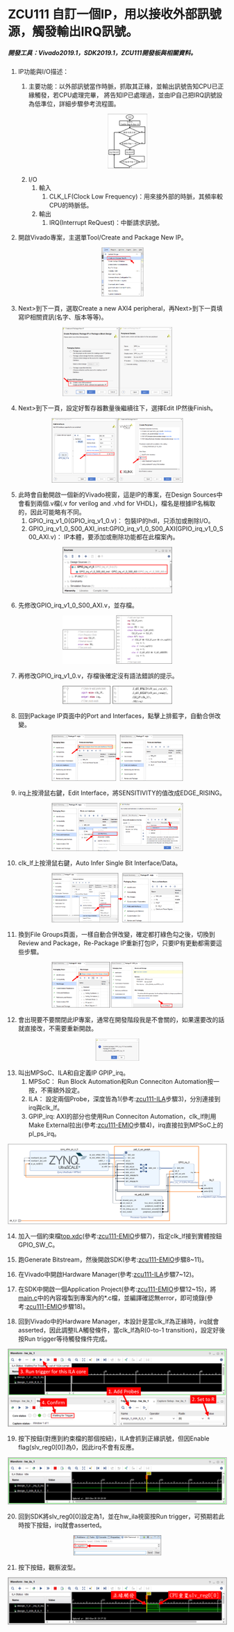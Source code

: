 # ZCU111 自訂一個IP，用以接收外部訊號源，觸發輸出IRQ訊號。 
##### 開發工具：Vivado2019.1，SDK2019.1，ZCU111開發板與相關資料。

1. IP功能與I/O描述：  
	1. 主要功能：以外部訊號當作時脈，抓取其正緣，並輸出訊號告知CPU已正緣觸發，若CPU處理完畢，
        	將告知IP已處理過，並由IP自己把IRQ訊號設為低準位，詳細步驟參考流程圖。  <p align=center><img src="https://github.com/weirenxue/zcu111-Custom-IP-GPIO-IRQ/blob/master/pic/Flow_Chart.png"  title="Flow Chart" width="20%"></p>
	2. I/O
		1. 輸入
			1. CLK_LF(Clock Low Frequency)：用來接外部的時脈，其頻率較CPU的時脈低。
		2. 輸出
			1. IRQ(Interrupt ReQuest)：中斷請求訊號。
			
2. 開啟Vivado專案，主選單Tool/Create and Package New IP。<p align=center><img src="https://github.com/weirenxue/zcu111-Custom-IP-GPIO-IRQ/blob/master/pic/Create_and_Package_New_IP.png"  title="Create and Package New IP.png" width="20%"></p>

3. Next>到下一頁，選取Create a new AXI4 peripheral，再Next>到下一頁填寫IP相關資訊(名字、版本等等)。
<p align=center><img src="https://github.com/weirenxue/zcu111-Custom-IP-GPIO-IRQ/blob/master/pic/Create_a_new_AXI4_peripheral.png"  title="Create a new AXI4 peripheral" width="50%"></p>

4. Next>到下一頁，設定好暫存器數量後繼續往下，選擇Edit IP然後Finish。
<p align=center><img src="https://github.com/weirenxue/zcu111-Custom-IP-GPIO-IRQ/blob/master/pic/Edit_IP.png"  title="Edit IP" width="60%"></p>

5. 此時會自動開啟一個新的Vivado視窗，這是IP的專案，在Design Sources中會看到兩個.v檔(.v for verilog and .vhd for VHDL)，檔名是根據IP名稱取的，因此可能略有不同。
    1. GPIO_irq_v1_0(GPIO_irq_v1_0.v)：
		包裝IP的hdl，只添加或刪除I/O。
    2. GPIO_irq_v1_0_S00_AXI_inst:GPIO_irq_v1_0_S00_AXI(GPIO_irq_v1_0_S00_AXI.v)：
		IP本體，要添加或刪除功能都在此檔案內。
<p align=center><img src="https://github.com/weirenxue/zcu111-Custom-IP-GPIO-IRQ/blob/master/pic/IP_verilog.png"  title="IP verilog" width="50%"></p>


6. 先修改GPIO_irq_v1_0_S00_AXI.v，並存檔。
<p align=center><img src="https://github.com/weirenxue/zcu111-Custom-IP-GPIO-IRQ/blob/master/pic/Inst_verilog.png"  title="Instance verilog" width="50%"></p>

7. 再修改GPIO_irq_v1_0.v，存檔後確定沒有語法錯誤的提示。
<p align=center><img src="https://github.com/weirenxue/zcu111-Custom-IP-GPIO-IRQ/blob/master/pic/Wrapper_verilog.png"  title="Wrapper verilog" width="50%"></p>

8. 回到Package IP頁面中的Port and Interfaces，點擊上排藍字，自動合併改變。
<p align=center><img src="https://github.com/weirenxue/zcu111-Custom-IP-GPIO-IRQ/blob/master/pic/Merge_Changes_From_Ports_and_Interfaces_Wizard.png"  title="Merge Changes From Ports and Interfaces Wizard" width="60%"></p>

9. irq上按滑鼠右鍵，Edit Interface，將SENSITIVITY的值改成EDGE_RISING。
<p align=center><img src="https://github.com/weirenxue/zcu111-Custom-IP-GPIO-IRQ/blob/master/pic/IRQ_Edit_Interface.png"  title="IRQ Edit Interface" width="60%"></p>

10. clk_lf上按滑鼠右鍵，Auto Infer Single Bit Interface/Data。
<p align=center><img src="https://github.com/weirenxue/zcu111-Custom-IP-GPIO-IRQ/blob/master/pic/Auto_Infer_Single_Bit_Interface_Data.png"  title="Auto Infer Single Bit Interface Data" width="60%"></p>

11. 換到File Groups頁面，一樣自動合併改變，確定都打綠色勾之後，切換到Review and Package，Re-Package IP重新打包IP，只要IP有更動都需要這些步驟。
<p align=center><img src="https://github.com/weirenxue/zcu111-Custom-IP-GPIO-IRQ/blob/master/pic/File_Group_Merge_Change_and_Re_Package_IP.png"  title="File Group Merge Change and Re Package IP" width="60%"></p>

12. 會出現要不要關閉此IP專案，通常在開發階段我是不會關的，如果還要改的話就直接改，不需要重新開啟。
<p align=center><img src="https://github.com/weirenxue/zcu111-Custom-IP-GPIO-IRQ/blob/master/pic/Close_Project_or_not.png"  title="Close Project or not" width="20%"></p>

13. 叫出MPSoC、ILA和自定義IP GPIP_irq。
	1.  MPSoC：
		Run Block Automation和Run Conneciton Automation按一按，不需額外設定。
	2.  ILA：
		設定兩個Probe，深度皆為1(參考:[zcu111-ILA][]步驟3)，分別連接到irq與clk_lf。
	3. GPIP_irq:
		AXI的部分也使用Run Conneciton Automation，clk_lf則用Make External拉出(參考:[zcu111-EMIO][]步驟4)，irq直接拉到MPSoC上的pl_ps_irq。
<p align=center><img src="https://github.com/weirenxue/zcu111-Custom-IP-GPIO-IRQ/blob/master/pic/System_Diagram.png"  title="System Diagram" width="100%"></p>

14. 加入一個約束檔[top.xdc][](參考:[zcu111-EMIO][]步驟7)，指定clk_lf接到實體按鈕GPIO_SW_C。

15. 跑Generate Bitstream，然後開啟SDK(參考:[zcu111-EMIO][]步驟8~11)。

16. 在Vivado中開啟Hardware Manager(參考:[zcu111-ILA][]步驟7~12)。

17. 在SDK中開啟一個Application Project(參考:[zcu111-EMIO][]步驟12~15)，將[main.c][]中的內容複製到專案內的\*.c檔，並編譯確認無error，即可燒錄(參考:[zcu111-EMIO][]步驟18)。

18. 回到Vivado中的Hardware Manager，本設計是當clk_lf為正緣時，irq就會asserted，因此調整ILA觸發條件，當clk_lf為R(0-to-1 transition)，設定好後按Run trigger等待觸發條件完成。
<p align=center><img src="https://github.com/weirenxue/zcu111-Custom-IP-GPIO-IRQ/blob/master/pic/Set_CLK_LF_trigger_type.png"  title="Set CLK LF trigger type width="100%"></p>

19. 按下按鈕(對應到約束檔的那個按紐)，ILA會抓到正緣訊號，但因Enable flag(slv_reg0[0])為0，因此irq不會有反應。
<p align=center><img src="https://github.com/weirenxue/zcu111-Custom-IP-GPIO-IRQ/blob/master/pic/Situation_In_Enable_Flag_Is_Deasserted.png"  title="Situation In Enable Flag Is Deasserted" width="100%"></p>

20. 回到SDK將slv_reg0[0]設定為1，並在hw_ila視窗按Run trigger，可預期若此時按下按鈕，irq就會asserted。
<p align=center><img src="https://github.com/weirenxue/zcu111-Custom-IP-GPIO-IRQ/blob/master/pic/Set_slv_reg0.png"  title="Set slv_reg0\[0\]" width="40%"></p>

21. 按下按鈕，觀察波型。
<p align=center><img src="https://github.com/weirenxue/zcu111-Custom-IP-GPIO-IRQ/blob/master/pic/Situation_In_Enable_Flag_Is_Asserted.png"  title="Situation In Enable Flag Is Asserted" width="100%"></p>




  [zcu111-ILA]: https://github.com/weirenxue/zcu111-ILA        "zcu111-ILA"
  [zcu111-EMIO]:  https://github.com/weirenxue/zcu111-EMIO  "zcu111-EMIO"
  [top.xdc]: https://github.com/weirenxue/zcu111-Custom-IP-GPIO-IRQ/blob/master/code/top.xdc "/code/top.dxc"
  [main.c]: https://github.com/weirenxue/zcu111-Custom-IP-GPIO-IRQ/blob/master/code/main.c "/code/main.c"
  [GPIO_irq_v1_0_S00_AXI.v]: https://github.com/weirenxue/zcu111-Custom-IP-GPIO-IRQ/blob/master/code/GPIO_irq_v1_0_S00_AXI.v "/code/GPIO_irq_v1_0_S00_AXI.v"
  [GPIO_irq_v1_0.v]:https://github.com/weirenxue/zcu111-Custom-IP-GPIO-IRQ/blob/master/code/GPIO_irq_v1_0.v "/code/GPIO_irq_v1_0.v"
